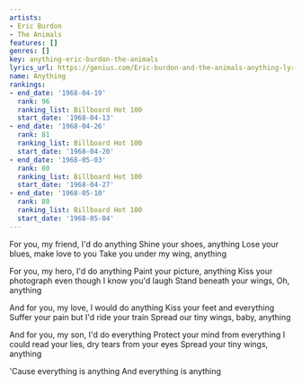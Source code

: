 ```yaml
---
artists:
- Eric Burdon
- The Animals
features: []
genres: []
key: anything-eric-burdon-the-animals
lyrics_url: https://genius.com/Eric-burdon-and-the-animals-anything-lyrics
name: Anything
rankings:
- end_date: '1968-04-19'
  rank: 96
  ranking_list: Billboard Hot 100
  start_date: '1968-04-13'
- end_date: '1968-04-26'
  rank: 81
  ranking_list: Billboard Hot 100
  start_date: '1968-04-20'
- end_date: '1968-05-03'
  rank: 80
  ranking_list: Billboard Hot 100
  start_date: '1968-04-27'
- end_date: '1968-05-10'
  rank: 80
  ranking_list: Billboard Hot 100
  start_date: '1968-05-04'
---
```

For you, my friend, I'd do anything
Shine your shoes, anything
Lose your blues, make love to you
Take you under my wing, anything

For you, my hero, I'd do anything
Paint your picture, anything
Kiss your photograph even though I know you'd laugh
Stand beneath your wings, Oh, anything

And for you, my love, I would do anything
Kiss your feet and everything
Suffer your pain but I'd ride your train
Spread our tiny wings, baby, anything

And for you, my son, I'd do everything
Protect your mind from everything
I could read your lies, dry tears from your eyes
Spread your tiny wings, anything

'Cause everything is anything
And everything is anything
